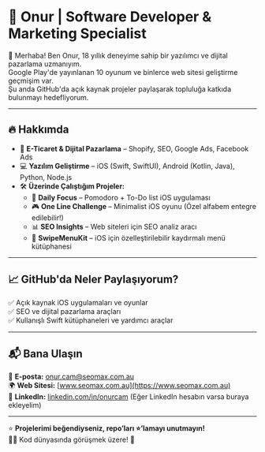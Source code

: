 # 🚀 Onur | Software Developer & Marketing Specialist

👋 Merhaba! Ben Onur, 18 yıllık deneyime sahip bir yazılımcı ve dijital pazarlama uzmanıyım.  
Google Play'de yayınlanan 10 oyunum ve binlerce web sitesi geliştirme geçmişim var.  
Şu anda GitHub'da açık kaynak projeler paylaşarak topluluğa katkıda bulunmayı hedefliyorum.  

---

## 🔥 Hakkımda
- 🎯 **E-Ticaret & Dijital Pazarlama** – Shopify, SEO, Google Ads, Facebook Ads  
- 💻 **Yazılım Geliştirme** – iOS (Swift, SwiftUI), Android (Kotlin, Java), Python, Node.js  
- 🛠️ **Üzerinde Çalıştığım Projeler:**  
  - 📱 **Daily Focus** – Pomodoro + To-Do list iOS uygulaması  
  - 🎮 **One Line Challenge** – Minimalist iOS oyunu (Özel alfabem entegre edilebilir!)  
  - 📊 **SEO Insights** – Web siteleri için SEO analiz aracı  
  - 📌 **SwipeMenuKit** – iOS için özelleştirilebilir kaydırmalı menü kütüphanesi  

---

## 📈 GitHub'da Neler Paylaşıyorum?
✅ Açık kaynak iOS uygulamaları ve oyunlar  
✅ SEO ve dijital pazarlama araçları  
✅ Kullanışlı Swift kütüphaneleri ve yardımcı araçlar  

---

## 📬 Bana Ulaşın
📧 **E-posta:** [onur.cam@seomax.com.au](mailto:onur.cam@seomax.com.au)  
🌍 **Web Sitesi:** [www.seomax.com.au](https://www.seomax.com.au)  
📱 **LinkedIn:** [linkedin.com/in/onurcam](#) (Eğer LinkedIn hesabın varsa buraya ekleyelim)  

---

⭐ **Projelerimi beğendiyseniz, repo’ları ⭐’lamayı unutmayın!**  
👨‍💻 Kod dünyasında görüşmek üzere! 🚀
